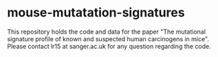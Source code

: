 # mouse-mutatation-signatures

This repository holds the code and data for the paper "The mutational signature profile of known and suspected human carcinogens in mice".
Please contact lr15 at sanger.ac.uk for any question regarding the code.
